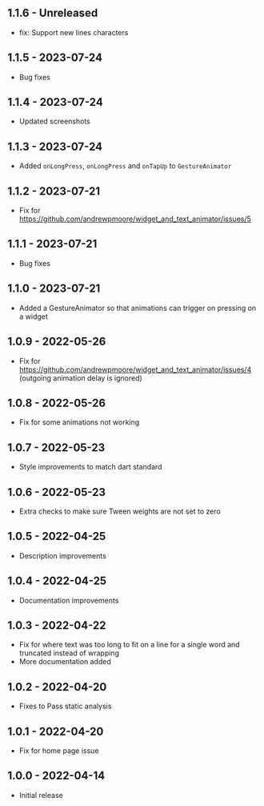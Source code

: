 ## 1.1.6 - Unreleased

* fix: Support new lines characters

## 1.1.5 - 2023-07-24
 
* Bug fixes

## 1.1.4 - 2023-07-24

* Updated screenshots


## 1.1.3 - 2023-07-24

* Added `onLongPress`, `onLongPress` and `onTapUp` to `GestureAnimator`


## 1.1.2 - 2023-07-21

* Fix for https://github.com/andrewpmoore/widget_and_text_animator/issues/5

## 1.1.1 - 2023-07-21

* Bug fixes

## 1.1.0 - 2023-07-21

* Added a GestureAnimator so that animations can trigger on pressing on a widget

## 1.0.9 - 2022-05-26

* Fix for https://github.com/andrewpmoore/widget_and_text_animator/issues/4 (outgoing animation delay is ignored)

## 1.0.8 - 2022-05-26

* Fix for some animations not working

## 1.0.7 - 2022-05-23

* Style improvements to match dart standard

## 1.0.6 - 2022-05-23

* Extra checks to make sure Tween weights are not set to zero

## 1.0.5 - 2022-04-25

* Description improvements

## 1.0.4 - 2022-04-25

* Documentation improvements

## 1.0.3 - 2022-04-22

* Fix for where text was too long to fit on a line for a single word and truncated instead of wrapping
* More documentation added

## 1.0.2 - 2022-04-20

* Fixes to Pass static analysis

## 1.0.1 - 2022-04-20

* Fix for home page issue

## 1.0.0 - 2022-04-14

* Initial release
